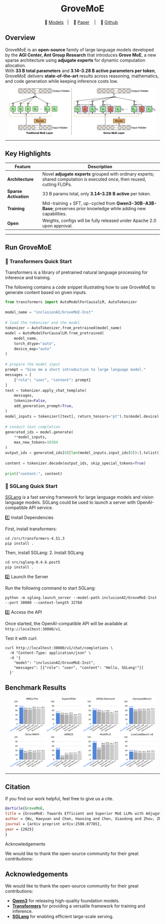 <div align="center">
<h1><strong>GroveMoE</strong></h1>
</div>
<!-- [![arXiv](https://img.shields.io/badge/arXiv-2508.07785-b31b1b.svg)](https://arxiv.org/abs/2508.07785)
[![Hugging Face](https://img.shields.io/badge/Hugging%20Face-FFD21E?logo=huggingface&logoColor=000)](https://huggingface.co/inclusionAI) -->

<p align="center">
🤗 <a href="https://huggingface.co/collections/inclusionAI/grovemoe-68a2b58acbb55827244ef664">Models</a>&nbsp&nbsp | &nbsp&nbsp 📑 <a href="https://arxiv.org/abs/2508.07785">Paper</a> &nbsp&nbsp | &nbsp&nbsp 🔗 <a href="https://github.com/inclusionAI/GroveMoE">Github</a>&nbsp&nbsp

## Overview

GroveMoE is an **open-source** family of large language models developed by the **AGI Center, Ant Group Research**  that introduces **Grove MoE**, a new sparse architecture using **adjugate experts** for dynamic computation allocation.  
With **33 B total parameters** and **3.14–3.28 B active parameters per token**, GroveMoE delivers **state-of-the-art** results across reasoning, mathematics, and code generation while keeping inference costs low.  

<p align="center"><img src="assets/grovemoe.png" width="95%"></p>

---

## Key Highlights
| Feature | Description |
|---------|-------------|
| **Architecture** | Novel **adjugate experts** grouped with ordinary experts; shared computation is executed once, then reused, cutting FLOPs. |
| **Sparse Activation** | 33 B params total, only **3.14–3.28 B active** per token. |
| **Training** | Mid-training + SFT, up-cycled from **Qwen3-30B-A3B-Base**; preserves prior knowledge while adding new capabilities. |
| **Open** | Weights, configs will be fully released under Apache 2.0 upon approval. |

---


## Run GroveMoE

### 🤗 Transformers Quick Start
Transformers is a library of pretrained natural language processing for inference and training. 

The following contains a code snippet illustrating how to use GroveMoE to generate content based on given inputs. 
```python
from transformers import AutoModelForCausalLM, AutoTokenizer

model_name = "inclusionAI/GroveMoE-Inst"

# load the tokenizer and the model
tokenizer = AutoTokenizer.from_pretrained(model_name)
model = AutoModelForCausalLM.from_pretrained(
    model_name,
    torch_dtype="auto",
    device_map="auto"
)

# prepare the model input
prompt = "Give me a short introduction to large language model."
messages = [
    {"role": "user", "content": prompt}
]
text = tokenizer.apply_chat_template(
    messages,
    tokenize=False,
    add_generation_prompt=True,
)
model_inputs = tokenizer([text], return_tensors="pt").to(model.device)

# conduct text completion
generated_ids = model.generate(
    **model_inputs,
    max_new_tokens=16384
)
output_ids = generated_ids[0][len(model_inputs.input_ids[0]):].tolist() 

content = tokenizer.decode(output_ids, skip_special_tokens=True)

print("content:", content)
```

### 🚀 SGLang Quick Start

[SGLang](https://github.com/sgl-project/sglang) is a fast serving framework for large language models and vision language models.
SGLang could be used to launch a server with OpenAI-compatible API service. 

1️⃣ Install Dependencies

First, install transformers:
```shell
cd /src/transformers-4.51.3
pip install .
```
Then, install SGLang:
2. Install SGLang
```shell
cd src/sglang-0.4.6.post5
pip install .
```
2️⃣ Launch the Server

Run the following command to start SGLang:
```shell
python -m sglang.launch_server --model-path inclusionAI/GroveMoE-Inst --port 30000 --context-length 32768
```

3️⃣ Access the API

Once started, the OpenAI-compatible API will be available at `http://localhost:30000/v1`.

Test it with curl:
```shell
curl http://localhost:30000/v1/chat/completions \
  -H "Content-Type: application/json" \
  -d '{
    "model": "inclusionAI/GroveMoE-Inst",
    "messages": [{"role": "user", "content": "Hello, SGLang!"}]
  }'

```

## Benchmark Results

<p align="center"><img src="assets/results.png" width="95%"></p>

---

## Citation
If you find our work helpful, feel free to give us a cite.
```bibtex
@article{GroveMoE,
title = {GroveMoE: Towards Efficient and Superior MoE LLMs with Adjugate Experts},
author = {Wu, Haoyuan and Chen, Haoxing and Chen, Xiaodong and Zhou, Zhanchao and Chen, Tieyuan and Zhuang, Yihong and Lu, Guoshan and Zhao, Junbo and Liu, Lin and Huang, Zenan and Lan, Zhenzhong and Yu, Bei and Li, Jianguo},
journal = {arXiv preprint arXiv:2508.07785},
year = {2025}
}
```

Acknowledgements

We would like to thank the open-source community for their great contributions:

## Acknowledgements
We would like to thank the open-source community for their great contributions:
- [**Qwen3**](https://github.com/QwenLM/Qwen3) for releasing high-quality foundation models.  
- [**Transformers**](https://github.com/huggingface/transformers) for providing a versatile framework for training and inference.  
- [**SGLang**](https://github.com/sgl-project/sglang) for enabling efficient large-scale serving.  
